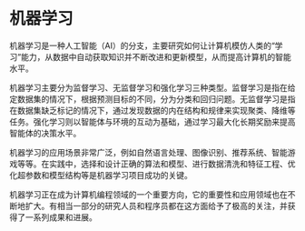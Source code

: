 # 机器学习
机器学习是一种人工智能（AI）的分支，主要研究如何让计算机模仿人类的“学习”能力，从数据中自动获取知识并不断改进和更新模型，从而提高计算机的智能水平。

机器学习主要分为监督学习、无监督学习和强化学习三种类型。监督学习是指在给定数据集的情况下，根据预测目标的不同，分为分类和回归问题。无监督学习是指在数据集缺乏标记的情况下，通过发现数据的内在结构和规律来实现聚类、降维等任务。强化学习则以智能体与环境的互动为基础，通过学习最大化长期奖励来提高智能体的决策水平。

机器学习的应用场景非常广泛，例如自然语言处理、图像识别、推荐系统、智能游戏等等。在实践中，选择和设计正确的算法和模型、进行数据清洗和特征工程、优化超参数和模型结构等是机器学习项目成功的关键。

机器学习正在成为计算机编程领域的一个重要方向，它的重要性和应用领域也在不断地扩大。有相当一部分的研究人员和程序员都在这方面给予了极高的关注，并获得了一系列成果和进展。